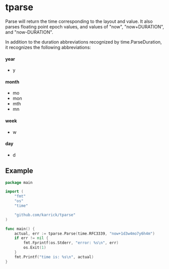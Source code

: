 # tparse

Parse will return the time corresponding to the layout and value.  It also parses floating point
epoch values, and values of "now", "now+DURATION", and "now-DURATION".

In addition to the duration abbreviations recognized by time.ParseDuration, it recognizes the
following abbreviations:

#### year

* y

#### month

* mo
* mon
* mth
* mn

#### week

* w

#### day

* d

## Example

```Go
package main

import (
	"fmt"
	"os"
	"time"

	"github.com/karrick/tparse"
)

func main() {
	actual, err := tparse.Parse(time.RFC3339, "now+1d3w4mo7y6h4m")
	if err != nil {
		fmt.Fprintf(os.Stderr, "error: %s\n", err)
		os.Exit(1)
	}
	fmt.Printf("time is: %s\n", actual)
}
```
